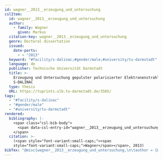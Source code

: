 ```yaml
---
id: wagner__2013__erzeugung_und_untersuchung
cslItem:
  id: wagner__2013__erzeugung_und_untersuchung
  author:
    - family: Wagner
      given: Markus
  citation-key: wagner__2013__erzeugung_und_untersuchung
  genre: Doctoral dissertation
  issued:
    date-parts:
      - - "2013"
  keyword: "#facility/s-dalinac;#gender/male;#university/tu-darmstadt"
  language: de
  publisher: Technische Universität Darmstadt
  title: >-
    Erzeugung und Untersuchung gepulster polarisierter Elektronenstrahlen am
    S-DALINAC
  type: thesis
  URL: https://tuprints.ulb.tu-darmstadt.de/3585/
tags:
  - "#facility/s-dalinac"
  - "#gender/male"
  - "#university/tu-darmstadt"
rendered:
  bibliography: |-
    <span class="csl-bib-body">
      <span data-csl-entry-id="wagner__2013__erzeugung_und_untersuchung" class="csl-entry"><span class='author-bib'>Wagner</span>. <span class='date-bib'>(2013)</span>. <span class='title'><i><b><span style="font-style:normal;">Erzeugung und Untersuchung gepulster polarisierter Elektronenstrahlen am S-DALINAC</span></b></i></span> [Doctoral dissertation, Technische Universität Darmstadt]. <span class='URL'><a href='https://tuprints.ulb.tu-darmstadt.de/3585/'>LINK</a></span></span>
    </span>
  citation: >-
    (<span style="font-variant:small-caps;"><span
    style="font-variant:small-caps;">Wagner</span></span>, 2013)
bibTex: "@misc{wagner__2013__erzeugung_und_untersuchung,\n\tauthor = {Wagner, Markus},\n\tyear = {2013},\n\tschool = {Technische Universit{\\\" a}t Darmstadt},\n\ttitle = {Erzeugung und {Untersuchung} gepulster polarisierter {Elektronenstrahlen} am {S}-{DALINAC}},\n\ttype = {Doctoral dissertation},\n\turl = {https://tuprints.ulb.tu-darmstadt.de/3585/},\n}\n\n"
---
```

